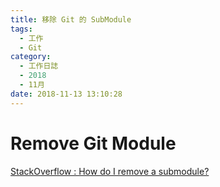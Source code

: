 ```yaml
---
title: 移除 Git 的 SubModule
tags:
  - 工作
  - Git
category:
  - 工作日誌
  - 2018
  - 11月
date: 2018-11-13 13:10:28
---
```

# Remove Git Module #

[StackOverflow : How do I remove a submodule?](https://stackoverflow.com/questions/1260748/how-do-i-remove-a-submodule)